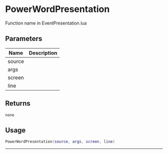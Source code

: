 # PowerWordPresentation

Function name in EventPresentation.lua

## Parameters

| Name   | Description |
| ------ | ----------- |
| source |             |
| args   |             |
| screen |             |
| line   |             |

## Returns

`none`

## Usage

```lua
PowerWordPresentation(source, args, screen, line)
```

---
